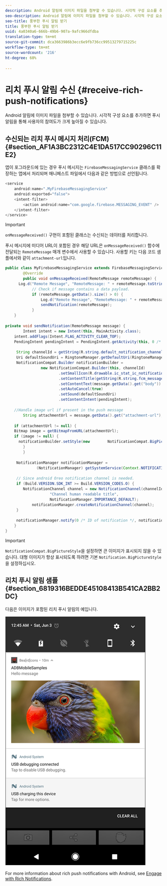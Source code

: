 ```yaml
---
description: Android 알림에 이미지 파일을 첨부할 수 있습니다. 시각적 구성 요소를 추가하면 푸시 알림을 통해 사용자의 참여도가 크게 높아질 수 있습니다.
seo-description: Android 알림에 이미지 파일을 첨부할 수 있습니다. 시각적 구성 요소를 추가하면 푸시 알림을 통해 사용자의 참여도가 크게 높아질 수 있습니다.
seo-title: 풍부한 푸시 알림 받기
title: 풍부한 푸시 알림 받기
uuid: 4a0340a6-666b-49b6-907a-9afc966dfdba
translation-type: tm+mt
source-git-commit: dca3663986b3ecc6e9fb736cc99513279715225c
workflow-type: tm+mt
source-wordcount: '216'
ht-degree: 60%

---
```



# 리치 푸시 알림 수신 {#receive-rich-push-notifications}

Android 알림에 이미지 파일을 첨부할 수 있습니다. 시각적 구성 요소를 추가하면 푸시 알림을 통해 사용자의 참여도가 크게 높아질 수 있습니다.

## 수신되는 리치 푸시 메시지 처리(FCM) {#section_AF1A3BC2312C4E1DA517CC90296C11E2}

앱이 포그라운드에 있는 경우 푸시 메시지는 `FirebaseMessagingService` 클래스를 확장하는 앱에서 처리되며 매니페스트 파일에서 다음과 같은 방법으로 선언됩니다.

```java
<service
    android:name=".MyFirebaseMessagingService"
    android:exported="false">
    <intent-filter>
        <action android:name="com.google.firebase.MESSAGING_EVENT" />
    </intent-filter>
</service>
```

>[!IMPORTANT]
>
>`onMessageReceived()` 구현이 포함된 클래스는 수신되는 데이터를 처리합니다.

푸시 메시지에 미디어 URL이 포함된 경우 해당 URL은 `onMessageReceived()` 함수에 전달되는 `RemoteMessage` 매개 변수에서 사용할 수 있습니다. 사용할 키는 다음 코드 샘플에서와 같이 `attachment-url`입니다.

```java
public class MyFirebaseMessagingService extends FirebaseMessagingService {
        @Override
        public void onMessageReceived(RemoteMessage remoteMessage) {
      Log.d("Remote Message", "RemoteMessage: " + remoteMessage.toString());
            // Check if message contains a data payload.
            if (remoteMessage.getData().size() > 0) {
                Log.d("Remote Message", "RemoteMessage: " + remoteMessage.getData());
                sendNotification(remoteMessage);
            }
    }
 
private void sendNotification(RemoteMessage message) {
        Intent intent = new Intent(this, MainActivity.class);
    intent.addFlags(Intent.FLAG_ACTIVITY_CLEAR_TOP);
    PendingIntent pendingIntent = PendingIntent.getActivity(this, 0 /* Request code */, intent, PendingIntent.FLAG_ONE_SHOT);

     String channelId = getString(R.string.default_notification_channel_id);
     Uri defaultSoundUri = RingtoneManager.getDefaultUri(RingtoneManager.TYPE_NOTIFICATION);
     NotificationCompat.Builder notificationBuilder =
                new NotificationCompat.Builder(this, channelId)
                        .setSmallIcon(R.drawable.ic_stat_ic_notification)
                        .setContentTitle(getString(R.string.fcm_message))
                        .setContentText(message.getData().get("body"))
                        .setAutoCancel(true)
                        .setSound(defaultSoundUri)
                        .setContentIntent(pendingIntent);
  
    //Handle image url if present in the push message 
        String attachmentUrl = message.getData().get("attachment-url");
  
    if (attachmentUrl != null) { 
    Bitmap image = getBitmapFromURL(attachmentUrl); 
    if (image != null) { 
      notificationBuilder.setStyle(new        NotificationCompat.BigPictureStyle().bigPicture(image)); 
        } 
        } 

     NotificationManager notificationManager =
              (NotificationManager) getSystemService(Context.NOTIFICATION_SERVICE);

     // Since android Oreo notification channel is needed.
     if (Build.VERSION.SDK_INT >= Build.VERSION_CODES.O) {
        NotificationChannel channel = new NotificationChannel(channelId,
                    "Channel human readable title",
                    NotificationManager.IMPORTANCE_DEFAULT);
            notificationManager.createNotificationChannel(channel);
     }

     notificationManager.notify(0 /* ID of notification */, notificationBuilder.build());
    }
}
```

>[!IMPORTANT]
>
>`NotificationCompat.BigPictureStyle`을 설정하면 큰 이미지가 표시되지 않을 수 있습니다. 대형 이미지가 항상 표시되도록 하려면 기본 `Notification.BigPictureStyle`을 설정하십시오.

## 리치 푸시 알림 샘플 {#section_6819316BEDDE45108413B541CA2BB2DC}

다음은 이미지가 포함된 리치 푸시 알림의 예입니다.

![](assets/rich-push-notification_example.png)

For more information about rich push notifications with Android, see [Engage with Rich Notifications](https://developer.android.com/distribute/best-practices/engage/rich-notifications.html).
